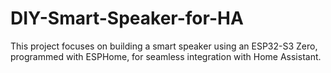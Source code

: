 # DIY-Smart-Speaker-for-HA
This project focuses on building a smart speaker using an ESP32-S3 Zero, programmed with ESPHome, for seamless integration with Home Assistant.

